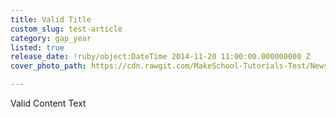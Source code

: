 ```yaml
---
title: Valid Title
custom_slug: test-article
category: gap_year
listed: true
release_date: !ruby/object:DateTime 2014-11-20 11:00:00.000000000 Z
cover_photo_path: https://cdn.rawgit.com/MakeSchool-Tutorials-Test/News_Tests/c84ef194a219ae93ae57c10cee26df7414475168/dd3b9696-f386-45fc-b950-60b1003769c0/cover_photo.jpeg

---
```

Valid Content Text